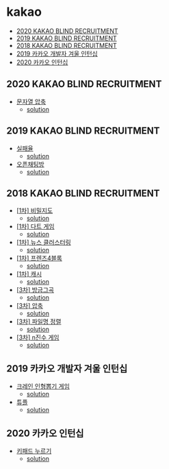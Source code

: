 # kakao

* [2020 KAKAO BLIND RECRUITMENT](#2020-kakao-blind-recruitment)
* [2019 KAKAO BLIND RECRUITMENT](#2019-kakao-blind-recruitment)
* [2018 KAKAO BLIND RECRUITMENT](#2018-kakao-blind-recruitment)
* [2019 카카오 개발자 겨울 인턴십](#2019-카카오-개발자-겨울-인턴십)
* [2020 카카오 인턴십](#2020-카카오-인턴십)

## 2020 KAKAO BLIND RECRUITMENT
* [문자열 압축](https://programmers.co.kr/learn/courses/30/lessons/60057)
  * [solution](./2020_kakao/60057.js)
## 2019 KAKAO BLIND RECRUITMENT
* [실패율](https://programmers.co.kr/learn/courses/30/lessons/42889)
  * [solution](./2019_kakao/42889.js)
* [오픈채팅방](https://programmers.co.kr/learn/courses/30/lessons/42888)
  * [solution](./2019_kakao/42888.js)
## 2018 KAKAO BLIND RECRUITMENT
* [[1차] 비밀지도](https://programmers.co.kr/learn/courses/30/lessons/17681)
  * [solution](./2018_kakao/17681.js)
* [[1차] 다트 게임](https://programmers.co.kr/learn/courses/30/lessons/17682)
  * [solution](./2018_kakao/17682.js)
* [[1차] 뉴스 클러스터링](https://programmers.co.kr/learn/courses/30/lessons/17677)
  * [solution](./2018_kakao/17677.js)
* [[1차] 프렌즈4블록](https://programmers.co.kr/learn/courses/30/lessons/17679)
  * [solution](./2018_kakao/17679.js)
* [[1차] 캐시](https://programmers.co.kr/learn/courses/30/lessons/17680)
  * [solution](./2018_kakao/17680.js)
* [[3차] 방금그곡](https://programmers.co.kr/learn/courses/30/lessons/17683)
  * [solution](./2018_kakao/17683.js)
* [[3차] 압축](https://programmers.co.kr/learn/courses/30/lessons/17684)
  * [solution](./2018_kakao/17684.js)
* [[3차] 파일명 정렬](https://programmers.co.kr/learn/courses/30/lessons/17686)
  * [solution](./2018_kakao/17686.js)
* [[3차] n진수 게임](https://programmers.co.kr/learn/courses/30/lessons/17687)
  * [solution](./2018_kakao/17687.js)
## 2019 카카오 개발자 겨울 인턴십
* [크레인 인형뽑기 게임](https://programmers.co.kr/learn/courses/30/lessons/64061)
  * [solution](./2019_kakao_Internship/64061.js)
* [튜플](https://programmers.co.kr/learn/courses/30/lessons/64065)
  * [solution](./2019_kakao_Internship/64065.js)
## 2020 카카오 인턴십
* [키패드 누르기](https://programmers.co.kr/learn/courses/30/lessons/67256)
  * [solution](./2020_kakao_Internship/67256.js)